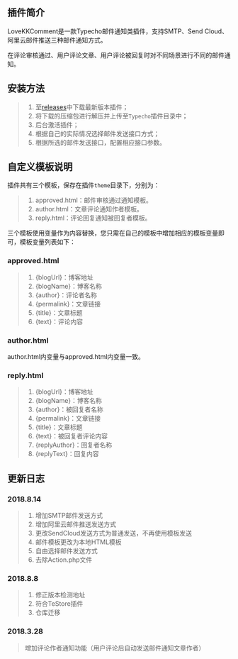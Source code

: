 ## 插件简介

LoveKKComment是一款Typecho邮件通知类插件，支持SMTP、Send Cloud、阿里云邮件推送三种邮件通知方式。

在评论审核通过、用户评论文章、用户评论被回复时对不同场景进行不同的邮件通知。

## 安装方法

> 1. 至[releases](https://github.com/typecho-fans/plugins/releases/tag/plugins-H_to_L)中下载最新版本插件；
> 2. 将下载的压缩包进行解压并上传至`Typecho`插件目录中；
> 3. 后台激活插件；
> 4. 根据自己的实际情况选择邮件发送接口方式；
> 5. 根据所选的邮件发送接口，配置相应接口参数。

## 自定义模板说明

插件共有三个模板，保存在插件`theme`目录下，分别为：

> 1. approved.html：邮件审核通过通知模板。
> 2. author.html：文章评论通知作者模板。
> 3. reply.html：评论回复通知被回复者模板。

三个模板使用变量作为内容替换，您只需在自己的模板中增加相应的模板变量即可，模板变量列表如下：

### approved.html

> 1. {blogUrl}：博客地址
> 2. {blogName}：博客名称
> 3. {author}：评论者名称
> 4. {permalink}：文章链接
> 5. {title}：文章标题
> 6. {text}：评论内容

### author.html

author.html内变量与approved.html内变量一致。

### reply.html

> 1. {blogUrl}：博客地址
> 2. {blogName}：博客名称
> 3. {author}：被回复者名称
> 4. {permalink}：文章链接
> 5. {title}：文章标题
> 6. {text}：被回复者评论内容
> 7. {replyAuthor}：回复者名称
> 8. {replyText}：回复内容

## 更新日志

### 2018.8.14

> 1. 增加SMTP邮件发送方式
> 2. 增加阿里云邮件推送发送方式
> 3. 更改SendCloud发送方式为普通发送，不再使用模板发送
> 4. 邮件模板更改为本地HTML模板
> 5. 自由选择邮件发送方式
> 6. 去除Action.php文件

### 2018.8.8

> 1. 修正版本检测地址
> 2. 符合TeStore插件
> 3. 仓库迁移

### 2018.3.28

> 增加评论作者通知功能（用户评论后自动发送邮件通知文章作者）